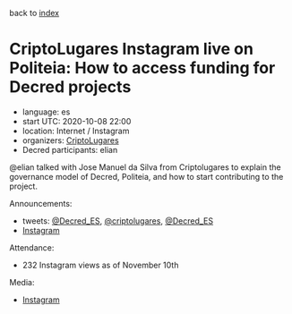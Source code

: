 back to [index](index.md)

# CriptoLugares Instagram live on Politeia: How to access funding for Decred projects

- language: es
- start UTC: 2020-10-08 22:00
- location: Internet / Instagram
- organizers: [CriptoLugares](https://twitter.com/criptolugares)
- Decred participants: elian

\@elian talked with Jose Manuel da Silva from Criptolugares to explain the governance model of Decred, Politeia, and how to start contributing to the project.

Announcements:

- tweets: [@Decred_ES](https://twitter.com/Decred_ES/status/1313869491160444929), [@criptolugares](https://twitter.com/criptolugares/status/1314193961532223488), [@Decred_ES](https://twitter.com/Decred_ES/status/1314270152280678400)
- [Instagram](https://www.instagram.com/p/CGFWl-7HQ-E/)

Attendance:

- 232 Instagram views as of November 10th

Media:

- [Instagram](https://www.instagram.com/p/CGGZc5Gntil/)


